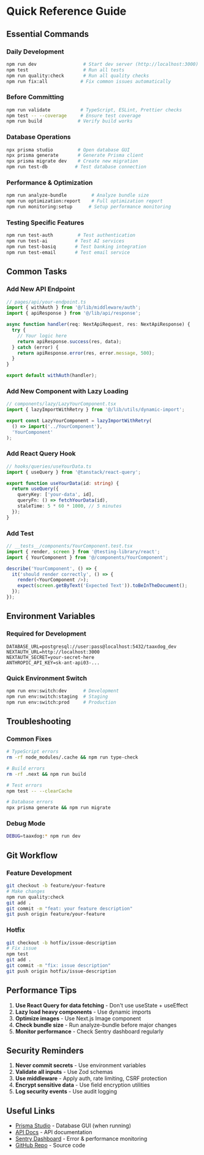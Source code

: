 # Quick Reference Guide

## Essential Commands

### Daily Development
```bash
npm run dev                 # Start dev server (http://localhost:3000)
npm test                    # Run all tests
npm run quality:check       # Run all quality checks
npm run fix:all            # Fix common issues automatically
```

### Before Committing
```bash
npm run validate           # TypeScript, ESLint, Prettier checks
npm test -- --coverage     # Ensure test coverage
npm run build             # Verify build works
```

### Database Operations
```bash
npx prisma studio         # Open database GUI
npx prisma generate       # Generate Prisma client
npx prisma migrate dev    # Create new migration
npm run test-db          # Test database connection
```

### Performance & Optimization
```bash
npm run analyze-bundle         # Analyze bundle size
npm run optimization:report    # Full optimization report
npm run monitoring:setup      # Setup performance monitoring
```

### Testing Specific Features
```bash
npm run test-auth         # Test authentication
npm run test-ai          # Test AI services
npm run test-basiq       # Test banking integration
npm run test-email       # Test email service
```

## Common Tasks

### Add New API Endpoint
```typescript
// pages/api/your-endpoint.ts
import { withAuth } from '@/lib/middleware/auth';
import { apiResponse } from '@/lib/api/response';

async function handler(req: NextApiRequest, res: NextApiResponse) {
  try {
    // Your logic here
    return apiResponse.success(res, data);
  } catch (error) {
    return apiResponse.error(res, error.message, 500);
  }
}

export default withAuth(handler);
```

### Add New Component with Lazy Loading
```typescript
// components/lazy/LazyYourComponent.tsx
import { lazyImportWithRetry } from '@/lib/utils/dynamic-import';

export const LazyYourComponent = lazyImportWithRetry(
  () => import('../YourComponent'),
  'YourComponent'
);
```

### Add React Query Hook
```typescript
// hooks/queries/useYourData.ts
import { useQuery } from '@tanstack/react-query';

export function useYourData(id: string) {
  return useQuery({
    queryKey: ['your-data', id],
    queryFn: () => fetchYourData(id),
    staleTime: 5 * 60 * 1000, // 5 minutes
  });
}
```

### Add Test
```typescript
// __tests__/components/YourComponent.test.tsx
import { render, screen } from '@testing-library/react';
import { YourComponent } from '@/components/YourComponent';

describe('YourComponent', () => {
  it('should render correctly', () => {
    render(<YourComponent />);
    expect(screen.getByText('Expected Text')).toBeInTheDocument();
  });
});
```

## Environment Variables

### Required for Development
```env
DATABASE_URL=postgresql://user:pass@localhost:5432/taaxdog_dev
NEXTAUTH_URL=http://localhost:3000
NEXTAUTH_SECRET=your-secret-here
ANTHROPIC_API_KEY=sk-ant-api03-...
```

### Quick Environment Switch
```bash
npm run env:switch:dev      # Development
npm run env:switch:staging  # Staging
npm run env:switch:prod     # Production
```

## Troubleshooting

### Common Fixes
```bash
# TypeScript errors
rm -rf node_modules/.cache && npm run type-check

# Build errors
rm -rf .next && npm run build

# Test errors
npm test -- --clearCache

# Database errors
npx prisma generate && npm run migrate
```

### Debug Mode
```bash
DEBUG=taaxdog:* npm run dev
```

## Git Workflow

### Feature Development
```bash
git checkout -b feature/your-feature
# Make changes
npm run quality:check
git add .
git commit -m "feat: your feature description"
git push origin feature/your-feature
```

### Hotfix
```bash
git checkout -b hotfix/issue-description
# Fix issue
npm test
git add .
git commit -m "fix: issue description"
git push origin hotfix/issue-description
```

## Performance Tips

1. **Use React Query for data fetching** - Don't use useState + useEffect
2. **Lazy load heavy components** - Use dynamic imports
3. **Optimize images** - Use Next.js Image component
4. **Check bundle size** - Run analyze-bundle before major changes
5. **Monitor performance** - Check Sentry dashboard regularly

## Security Reminders

1. **Never commit secrets** - Use environment variables
2. **Validate all inputs** - Use Zod schemas
3. **Use middleware** - Apply auth, rate limiting, CSRF protection
4. **Encrypt sensitive data** - Use field encryption utilities
5. **Log security events** - Use audit logging

## Useful Links

- [Prisma Studio](http://localhost:5555) - Database GUI (when running)
- [API Docs](http://localhost:3000/api-docs) - API documentation
- [Sentry Dashboard](https://sentry.io) - Error & performance monitoring
- [GitHub Repo](https://github.com/TaaxDog/TAAXDOG-CODING) - Source code